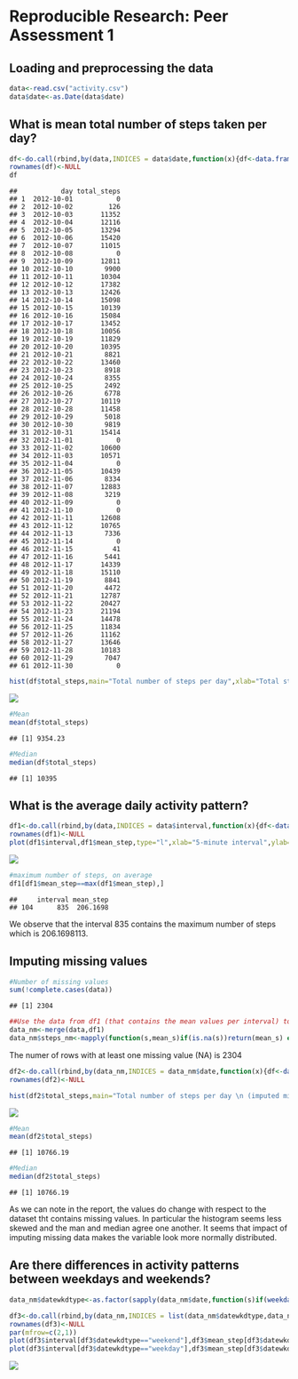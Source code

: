 # Reproducible Research: Peer Assessment 1


## Loading and preprocessing the data

```r
data<-read.csv("activity.csv")
data$date<-as.Date(data$date)
```


## What is mean total number of steps taken per day?

```r
df<-do.call(rbind,by(data,INDICES = data$date,function(x){df<-data.frame(day=x$date[1],total_steps=sum(x$step,na.rm=T))}))
rownames(df)<-NULL
df
```

```
##           day total_steps
## 1  2012-10-01           0
## 2  2012-10-02         126
## 3  2012-10-03       11352
## 4  2012-10-04       12116
## 5  2012-10-05       13294
## 6  2012-10-06       15420
## 7  2012-10-07       11015
## 8  2012-10-08           0
## 9  2012-10-09       12811
## 10 2012-10-10        9900
## 11 2012-10-11       10304
## 12 2012-10-12       17382
## 13 2012-10-13       12426
## 14 2012-10-14       15098
## 15 2012-10-15       10139
## 16 2012-10-16       15084
## 17 2012-10-17       13452
## 18 2012-10-18       10056
## 19 2012-10-19       11829
## 20 2012-10-20       10395
## 21 2012-10-21        8821
## 22 2012-10-22       13460
## 23 2012-10-23        8918
## 24 2012-10-24        8355
## 25 2012-10-25        2492
## 26 2012-10-26        6778
## 27 2012-10-27       10119
## 28 2012-10-28       11458
## 29 2012-10-29        5018
## 30 2012-10-30        9819
## 31 2012-10-31       15414
## 32 2012-11-01           0
## 33 2012-11-02       10600
## 34 2012-11-03       10571
## 35 2012-11-04           0
## 36 2012-11-05       10439
## 37 2012-11-06        8334
## 38 2012-11-07       12883
## 39 2012-11-08        3219
## 40 2012-11-09           0
## 41 2012-11-10           0
## 42 2012-11-11       12608
## 43 2012-11-12       10765
## 44 2012-11-13        7336
## 45 2012-11-14           0
## 46 2012-11-15          41
## 47 2012-11-16        5441
## 48 2012-11-17       14339
## 49 2012-11-18       15110
## 50 2012-11-19        8841
## 51 2012-11-20        4472
## 52 2012-11-21       12787
## 53 2012-11-22       20427
## 54 2012-11-23       21194
## 55 2012-11-24       14478
## 56 2012-11-25       11834
## 57 2012-11-26       11162
## 58 2012-11-27       13646
## 59 2012-11-28       10183
## 60 2012-11-29        7047
## 61 2012-11-30           0
```

```r
hist(df$total_steps,main="Total number of steps per day",xlab="Total steps")
```

![](PA1_template_files/figure-html/mean_steps-1.png) 

```r
#Mean
mean(df$total_steps)
```

```
## [1] 9354.23
```

```r
#Median
median(df$total_steps)
```

```
## [1] 10395
```

## What is the average daily activity pattern?

```r
df1<-do.call(rbind,by(data,INDICES = data$interval,function(x){df<-data.frame(interval=x$interval[1],mean_step=mean(x$step,na.rm=T))}))
rownames(df1)<-NULL
plot(df1$interval,df1$mean_step,type="l",xlab="5-minute interval",ylab="average number of steps")
```

![](PA1_template_files/figure-html/avg_daily-1.png) 

```r
#maximum number of steps, on average
df1[df1$mean_step==max(df1$mean_step),]
```

```
##     interval mean_step
## 104      835  206.1698
```
We observe that the interval 835 contains the maximum number of steps which is 206.1698113.


## Imputing missing values

```r
#Number of missing values
sum(!complete.cases(data))
```

```
## [1] 2304
```

```r
##Use the data from df1 (that contains the mean values per interval) to impute the missing values
data_nm<-merge(data,df1)
data_nm$steps_nm<-mapply(function(s,mean_s)if(is.na(s))return(mean_s) else return(s),s=data_nm$steps,mean_s=data_nm$mean_step)
```
The numer of rows with at least one missing value (NA) is 2304


```r
df2<-do.call(rbind,by(data_nm,INDICES = data_nm$date,function(x){df<-data.frame(day=x$date[1],total_steps=sum(x$steps_nm,na.rm=T))}))
rownames(df2)<-NULL

hist(df2$total_steps,main="Total number of steps per day \n (imputed missing values)",xlab="Total steps")
```

![](PA1_template_files/figure-html/report_newdataset-1.png) 

```r
#Mean
mean(df2$total_steps)
```

```
## [1] 10766.19
```

```r
#Median
median(df2$total_steps)
```

```
## [1] 10766.19
```
As we can note in the report, the values do change with respect to the dataset tht contains missing values. In particular the histogram seems less skewed and the man and median agree one another. It seems that impact of imputing missing data makes the variable look more normally distributed.


## Are there differences in activity patterns between weekdays and weekends?

```r
data_nm$datewkdtype<-as.factor(sapply(data_nm$date,function(s)if(weekdays(s,abbreviate = T)%in% c("Sat","Sun")) return("weekend") else return("weekday")))

df3<-do.call(rbind,by(data_nm,INDICES = list(data_nm$datewkdtype,data_nm$interval),function(x){df<-data.frame(datewkdtype=x$datewkdtype[1],interval=x$interval[1],mean_step=mean(x$steps_nm,na.rm=T))}))
rownames(df3)<-NULL
par(mfrow=c(2,1))
plot(df3$interval[df3$datewkdtype=="weekend"],df3$mean_step[df3$datewkdtype=="weekend"],type="l",xlab="5-minute interval",ylab="average number of steps",main="weekend")
plot(df3$interval[df3$datewkdtype=="weekday"],df3$mean_step[df3$datewkdtype=="weekday"],type="l",xlab="5-minute interval",ylab="average number of steps",main="weekday")
```

![](PA1_template_files/figure-html/differences_weekdays_weekends-1.png) 
